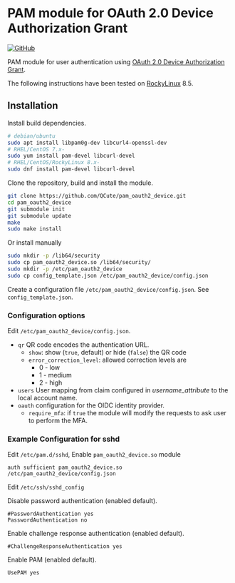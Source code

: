 # PAM module for OAuth 2.0 Device Authorization Grant

[![GitHub](https://img.shields.io/github/license/QCute/pam_oauth2_device.svg?color=4664DA&style=flat-square)](https://github.com/QCute/pam_oauth2_device/blob/master/LICENSE)

PAM module for user authentication using
[OAuth 2.0 Device Authorization Grant](https://tools.ietf.org/html/rfc8628).

The following instructions have been tested on [RockyLinux](https://rockylinux.org) 8.5.

## Installation

Install build dependencies.

```bash
# debian/ubuntu
sudo apt install libpam0g-dev libcurl4-openssl-dev
# RHEL/CentOS 7.x-
sudo yum install pam-devel libcurl-devel
# RHEL/CentOS/RockyLinux 8.x-
sudo dnf install pam-devel libcurl-devel
```

Clone the repository, build and install the module.

```bash
git clone https://github.com/QCute/pam_oauth2_device.git
cd pam_oauth2_device
git submodule init
git submodule update
make
sudo make install
```

Or install manually
```bash
sudo mkdir -p /lib64/security
sudo cp pam_oauth2_device.so /lib64/security/
sudo mkdir -p /etc/pam_oauth2_device
sudo cp config_template.json /etc/pam_oauth2_device/config.json
```

Create a configuration file `/etc/pam_oauth2_device/config.json`.
See `config_template.json`.

### Configuration options

Edit `/etc/pam_oauth2_device/config.json`.

- `qr` QR code encodes the authentication URL.
  - `show`: show (`true`, default) or hide (`false`) the QR code
  - `error_correction_level`: allowed correction levels are
    - 0 - low
    - 1 - medium
    - 2 - high
- `users` User mapping from claim configured in _username_attribute_
  to the local account name.
- `oauth` configuration for the OIDC identity provider.
  - `require_mfa`: if `true` the module will modify the requests to ask
    user to perform the MFA.

### Example Configuration for sshd

Edit `/etc/pam.d/sshd`, Enable `pam_oauth2_device.so` module  

```/etc/pam.d/sshd
auth sufficient pam_oauth2_device.so /etc/pam_oauth2_device/config.json
```
Edit `/etc/ssh/sshd_config`

Disable password authentication (enabled default).  
```sshd-config
#PasswordAuthentication yes
PasswordAuthentication no
```

Enable challenge response authentication (enabled default).  
```sshd-config
#ChallengeResponseAuthentication yes
```

Enable PAM (enabled default).  
```sshd-config
UsePAM yes
```
